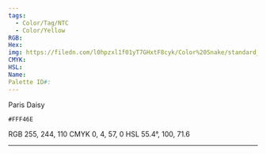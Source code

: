 ```yaml
---
tags:
  - Color/Tag/NTC
  - Color/Yellow
RGB: 
Hex: 
img: https://filedn.com/l0hpzxl1f01yT7GHxtF8cyk/Color%20Snake/standard_csv_to_svg//FFF46E.svg
CMYK: 
HSL: 
Name: 
Palette ID#:
---
```

Paris Daisy
```palette
#FFF46E
```
RGB 255, 244, 110
CMYK	0, 4, 57, 0
HSL	55.4°, 100, 71.6

---
